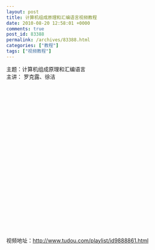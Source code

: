 ```yaml
---
layout: post
title: 计算机组成原理和汇编语言视频教程
date: 2010-08-20 12:58:01 +0000
comments: true
post_id: 83388
permalink: /archives/83388.html
categories: ["教程"]
tags: ["视频教程"]
---
```


主题：计算机组成原理和汇编语言  
主讲： 罗克露、徐洁  
<object width="480" height="400"><param name="src" value="http://www.tudou.com/l/QYnvOKiP5tE" /><param name="wmode" value="opaque" /><param name="allowfullscreen" value="true" /></object>

视频地址：http://www.tudou.com/playlist/id9888861.html
